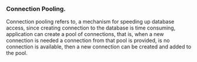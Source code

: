 ### Connection Pooling. 

Connection pooling refers to, a mechanism for speeding up database access, 
since creating connection to the database is time consuming, application can create a pool 
of connections, 
that is, when a new connection is needed a connection from that pool is provided, is no 
connection is available, then a new connection can be created and added to the pool.